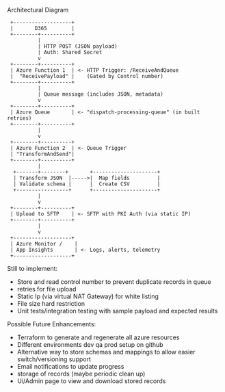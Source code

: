 Architectural Diagram
     
     +-------------------+
     |       D365        |
     +--------+----------+
              |
              | HTTP POST (JSON payload)
              | Auth: Shared Secret
              v
     +--------+----------+
     | Azure Function 1  | <- HTTP Trigger: /ReceiveAndQueue
     |  "ReceivePayload" |    (Gated by Control number)
     +--------+----------+
              |
              | Queue message (includes JSON, metadata)
              v
     +--------+----------+
     | Azure Queue       | <- "dispatch-processing-queue" (in built retries)
     +--------+----------+
              |
              v
     +--------+----------+
     | Azure Function 2  | <- Queue Trigger
     | "TransformAndSend"|
     +--------+----------+
              |
      +-------+--------+       +---------------------+
      | Transform JSON  |----->|  Map fields         |
      | Validate schema |      |  Create CSV         |
      +-----------------+      +---------------------+
              |
              v
     +--------+----------+
     | Upload to SFTP    | <- SFTP with PKI Auth (via static IP)
     +--------+----------+
              |
              v
     +-------------------+
     | Azure Monitor /    |
     | App Insights       | <- Logs, alerts, telemetry
     +-------------------+

Still to implement:
  - Store and read control number to prevent duplicate records in queue
  - retries for file upload
  - Static Ip (via virtual NAT Gateway) for white listing
  - File size hard restriction
  - Unit tests/integration testing with sample payload and expected results

Possible Future Enhancements:
  - Terraform to generate and regenerate all azure resources
  - Different environments dev qa prod setup on github
  - Alternative way to store schemas and mappings to allow easier switch/versioning support
  - Email notifications to update progress
  - storage of records (maybe periodic clean up)
  - Ui/Admin page to view and download stored records


